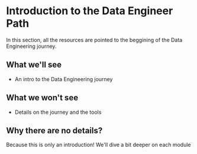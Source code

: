 # Introduction to the Data Engineer Path
In this section, all the resources are pointed to the beggining of the Data Engineering journey.

## What we'll see
* An intro to the Data Engineering journey

## What we won't see
* Details on the journey and the tools

## Why there are no details?
Because this is only an introduction! We'll dive a bit deeper on each module
